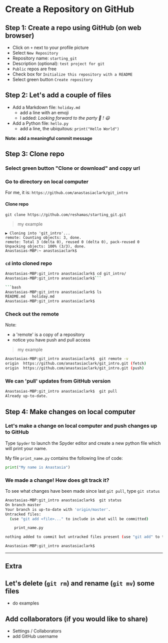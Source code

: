 # Create a Repository on GitHub


## Step 1: Create a repo using GitHub (on web browser)
- Click on `+` next to your profile picture
- Select `New Repository`
- Repository name:  `starting_git`
- Description (optional):  `test project for git`
- `Public` repos are free
- Check box for `Initialize this repository with a README`
- Select green button `Create repository`

## Step 2:  Let's add a couple of files
- Add a Markdown file:  `holiday.md`
  - add a line with an emoji
  - I added:  _Looking forward to the party :pizza: ! :smiley:_
- Add a Python file:  `hello.py`
  - add a line, the ubiquitous:  `print("Hello World")`
  
**Note:  add a meaningful commit message**  

## Step 3:  Clone repo

### Select green button "Clone or download" and copy url

### Go to directory on local computer  
For me, it is: 
`https://github.com/anastasiaclark/git_intro`  

#### Clone repo
`git clone https://github.com/reshamas/starting_git.git`  

>my example  
```                                                               ◒  
▶ Cloning into 'git_intro'...
remote: Counting objects: 3, done.
remote: Total 3 (delta 0), reused 0 (delta 0), pack-reused 0
Unpacking objects: 100% (3/3), done.
Anastasias-MBP:~ anastasiaclark$
```

### `cd` into cloned repo
```bash
Anastasias-MBP:git_intro anastasiaclark$ cd git_intro/
Anastasias-MBP:git_intro anastasiaclark$```

```bash
Anastasias-MBP:git_intro anastasiaclark$ ls 
README.md	holiday.md
Anastasias-MBP:git_intro anastasiaclark$ 
```

### Check out the remote
Note:  
- a 'remote' is a copy of a repository
- notice you have push and pull access  

>my example  
```bash
Anastasias-MBP:git_intro anastasiaclark$  git remote -v
origin	https://github.com/anastasiaclark/git_intro.git (fetch)
origin	https://github.com/anastasiaclark/git_intro.git (push)
```

### We can 'pull' updates from GitHub version
```bash
Anastasias-MBP:git_intro anastasiaclark$  git pull
Already up-to-date.
```

## Step 4:  Make changes on local computer 

### Let's make a change on local computer and push changes up to GitHub
Type `Spyder` to launch the Spyder editor and create a new python file which will print your name.  

My file `print_name.py` contains the following line of code:  
```python
print("My name is Anastasia")
```

### We made a change!  How does git track it?
To see what changes have been made since last `git pull`, type `git status`  
```bash
Anastasias-MBP:git_intro anastasiaclark$  git status
On branch master
Your branch is up-to-date with 'origin/master'.
Untracked files:
  (use "git add <file>..." to include in what will be committed)

	print_name.py

nothing added to commit but untracked files present (use "git add" to track)

Anastasias-MBP:git_intro anastasiaclark$  
```
---

## Extra
## Let's delete (`git rm`) and rename (`git mv`) some files
- do examples
  

## Add collaborators (if you would like to share)

- Settings / Collaborators
- add GitHub username


